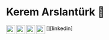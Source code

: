 # Kerem Arslantürk 👋


<img width="24" src="https://unpkg.com/simple-icons@v6/icons/instagram.svg" align="left"  />
<img width="24" src="https://unpkg.com/simple-icons@v6/icons/twitter.svg" align="left"  />
<img width="24" src="https://unpkg.com/simple-icons@v6/icons/mailgun.svg" align="left"  />
[<img width="24" src="https://unpkg.com/simple-icons@v6/icons/linkedin.svg" align="left" />][linkedin]
<!-- 
<img align="right" style="float:right; width: 60%" src="https://github-readme-stats.vercel.app/api?username=kayz9119&show_icons=true&icon_color=278ECF&text_color=718096&bg_color=f7f7f7&hide_title=true" /> -->

[instagram]: https://www.instagram.com/kayz9119
[twitter]: https://www.twitter.com/kayzmonroe
[mail]: mail:keremarslntrkk@hotmail.com
[linkedin]: https://www.linkedin.com/keremarslntrkk
